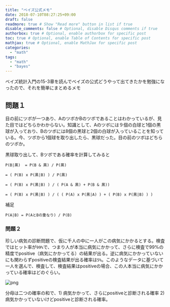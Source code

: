 ```yaml
---
title: "ベイズ公式メモ"
date: 2018-07-10T08:27:25+09:00
draft: false
readmore: true # Show "Read more" button in list if true
disable_comments: false # Optional, disable Disqus comments if true
authorbox: true # Optional, enable authorbox for specific post
toc: true # Optional, enable Table of Contents for specific post
mathjax: true # Optional, enable MathJax for specific post
categories:
  - "math"
tags:
  - "math"
  - "bayes"
---
```



ベイズ統計入門の15-3章を読んでベイズの公式どうやって出てきたかを勉強になったので、それを簡単にまとめるメモ


## 問題１
目の前にツボが一つあり、AのツボかBのツボであることはわかっているが、見た目ではどちらかわからない。知識として、Aのツボには９個の白球と1個の黒球が入っており、Bのツボには8個の黒球と2個の白球が入っていることを知っている。今、ツボから1個球を取り出したら、黒球だった。目の前のツボはどちらのツボか。

黒球取り出して、Bツボである確率を計算してみると

```
P(B|黒)  = P(B & 黒) / P(黒) 

= ( P(B) x P(黒|B) ) / P(黒)

= ( P(B) x P(黒|B) ) / ( P(A & 黒) + P(B & 黒))

= ( P(B) x P(黒|B) ) / ( ( P(A) x P(黒|A) ) + ( P(B) x P(黒|B) ) ) 
```

補足

```
P(A|B) = P(AとBの重なり) / P(B)
```


### 問題２

珍しい病気の診断問題で、仮に千人の中に一人がこの病気にかかるとする。検査ではヒット率が`99%`で、つまり人が本当に病気にかかって、さらに検査で99%の精度でpositive（病気にかかってる）の結果が出る。逆に病気にかかっていないにも関わらずpositiveの検査結果が出る確率は`5%`。このようなデータに基づいて一人を選んで、検査して、検査結果はpositiveの場合、この人本当に病気にかかっている確率はどのぐらい。


![png](../../Bayes-theorem-memo/1.png) 

分母は二つの確率の和で、1) 病気かかって、さらにpositiveと診断される確率 2) 病気かかっていないけどpositiveと診断される確率。
